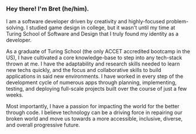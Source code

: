 ### Hey there! I'm Bret (he/him).

I am a software developer driven by creativity and highly-focused problem-solving. I studied game design in college, but it wasn't until my time at Turing School of Software and Design that I truly found my identity as a developer. 

As a graduate of Turing School (the only ACCET accredited bootcamp in the US), I have cultivated a core knowledge-base to step into any tech-stack thrown at me. I have the adaptability and research skills needed to learn new techs quickly, and the focus and collaborative skills to build applications in said new environments. I have worked in every step of the development cycle of numerous apps through planning, implementing, testing, and deploying full-scale projects built over the course of just a few weeks. 

Most importantly, I have a passion for impacting the world for the better through code. I believe technology can be a driving force in repairing our broken world and move us towards a more accessible, inclusive, diverse, and overall progressive future.

<!--
[![Bret's github stats](https://github-readme-stats.vercel.app/api?username=bretm9&hide=stars)](https://github.com/bretm9/github-readme-stats)

**bretm9/bretm9** is a ✨ _special_ ✨ repository because its `README.md` (this file) appears on your GitHub profile.

Here are some ideas to get you started:

- 🔭 I’m currently working on ...
- 🌱 I’m currently learning ...
- 👯 I’m looking to collaborate on ...
- 🤔 I’m looking for help with ...
- 💬 Ask me about ...
- 📫 How to reach me: ...
- 😄 Pronouns: ...
- ⚡ Fun fact: ...
-->
